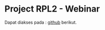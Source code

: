 # Project RPL2 - Webinar

Dapat diakses pada : [github](https://github.com/One-Of-Those-Organization/webinar-rpl) berikut.

